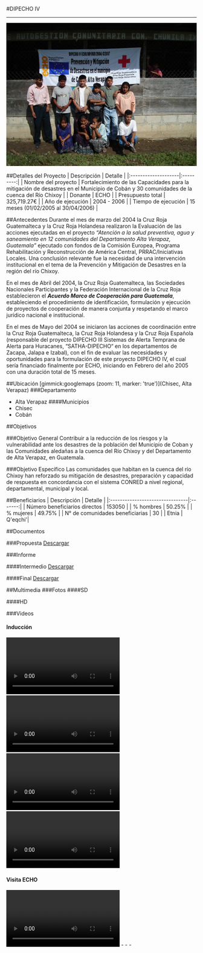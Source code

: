#DIPECHO IV
- - - - - - - - - - - - - - - - - - - - - - - - - - - - - - - - - - -

![](p04-dipecho4/dipecho_iv-portada-organizacion_capacitacion.jpg)

##Detalles del Proyecto
| Descripción         | Detalle   |
|:--------------------|:---------:|
| Nombre del proyecto | Fortalecimiento de las Capacidades para la mitigación de desastres en el Municipio de Cobán y 30 comunidades de la cuenca del Río Chixoy  |
| Donante             | ECHO |
| Presupuesto total   | 325,719.27€ |
| Año de ejecución    | 2004 - 2006 |
| Tiempo de ejecución | 15 meses (01/02/2005 al 30/04/2006) |


##Antecedentes 
Durante el mes de marzo del 2004 la Cruz Roja Guatemalteca y la Cruz Roja Holandesa realizaron la Evaluación de las acciones ejecutadas en el proyecto *“Atención a la salud preventiva, agua y saneamiento en 12 comunidades del Departamento Alta Verapaz, Guatemala”* ejecutado con fondos de la Comisión Europea, Programa Rehabilitación y Reconstrucción de América Central, PRRAC/Iniciativas Locales. Una conclusión relevante fue la necesidad de una intervención institucional en el tema de la Prevención y Mitigación de Desastres en la región del río Chixoy.
 
En el mes de Abril del 2004, la Cruz Roja Guatemalteca, las Sociedades Nacionales Participantes y la Federación Internacional de la Cruz Roja establecieron el ***Acuerdo Marco de Cooperación para Guatemala***, estableciendo el procedimiento de identificación, formulación y ejecución de proyectos de cooperación de manera conjunta y respetando el marco jurídico nacional e institucional.
 
En el mes de Mayo del 2004 se iniciaron las acciones de coordinación entre la Cruz Roja Guatemalteca, la Cruz Roja Holandesa y la Cruz Roja Española (responsable del proyecto DIPECHO III Sistemas de Alerta Temprana de Alerta para Huracanes, “SATHA-DIPECHO“ en los departamentos de Zacapa, Jalapa e Izabal), con el fin de evaluar las necesidades y oportunidades para la formulación de este proyecto DIPECHO IV, el cual sería financiado finalmente por ECHO, iniciando en Febrero del año 2005 con una duración total de 15 meses.

##Ubicación
[gimmick:googlemaps (zoom: 11, marker: 'true')](Chisec, Alta Verapaz)
###Departamento
* Alta Verapaz
####Municipios
* Chisec
* Cobán

##Objetivos

###Objetivo General
Contribuir a la reducción de los riesgos y la vulnerabilidad ante los desastres de la población del Municipio de Coban y las Comunidades aledañas a la cuenca del Río Chixoy y del  Departamento de Alta Verapaz, en Guatemala.

###Objetivo Específico
Las comunidades que habitan en la cuenca del río Chixoy han reforzado su mitigación de desastres, preparación y capacidad de respuesta en concordancia con el sistema CONRED a nivel regional, departamental, municipal y local.

##Beneficiarios
| Descripción                     | Detalle |
|:--------------------------------|:-------:|
| Número beneficiarios directos | 153050 |
| % hombres                       | 50.25%     |
| % mujeres                       | 49.75%     |
| N° de comunidades beneficiarias | 30	|
| Etnia                           | Q'eqchi'|

##Documentos

###Propuesta
<a class="media {}" href="proyectos/p04-dipecho4/1-propuesta/propuesta.pdf"></a>
<a class="descarga-pdf" href="p04-dipecho4/1-propuesta/propuesta.pdf">Descargar</a>

###Informe

####Intermedio
<a class="media {}" href="proyectos/p04-dipecho4/2-informes/informe_intermedio_20050907.pdf"></a>
<a class="descarga-pdf" href="p04-dipecho4/2-informes/informe_intermedio_20050907.pdf">Descargar</a>

####Final
<a class="media {}" href="proyectos/p04-dipecho4/2-informes/informe_fina.pdf"></a>
<a class="descarga-pdf" href="p04-dipecho4/2-informes/informe_fina.pdf">Descargar</a>

##Multimedia
###Fotos
####SD
<item key='cierre-003.JPG20060426202952' />
<item key='cierre-002.JPG20060426202946' />
<item key='cierre-001.JPG20060426202934' />
<item key='charla-voluntariado-2.jpg20050816120011' />
<item key='charla-voluntariado-1.jpg20050816120009' />
<item key='organizacion-capacitacion.jpg20150207081455' />
<item key='capacitacion.jpg20150207081149' />
<item key='sede-regional-1.jpg20150207080433' />
<item key='primeros_auxilios-020.jpg20051202104505' />
<item key='primeros_auxilios-019.jpg20051202104504' />
<item key='primeros_auxilios-018.jpg20051202104503' />
<item key='primeros_auxilios-017.jpg20051202104502' />
<item key='primeros_auxilios-012.jpg20051202104457' />
<item key='primeros_auxilios-011.jpg20051202104456' />
<item key='primeros_auxilios-010.jpg20051202104455' />
<item key='primeros_auxilios-009.jpg20051202104454' />
<item key='primeros_auxilios-008.jpg20051202104453' />
<item key='primeros_auxilios-007.jpg20051202104452' />
<item key='primeros_auxilios-006.jpg20051202104452' />
<item key='primeros_auxilios-005.jpg20051202104451' />
<item key='primeros_auxilios-004.jpg20051202104450' />
<item key='primeros_auxilios-003.jpg20051202104449' />
<item key='primeros_auxilios-002.jpg20051202104448' />
<item key='primeros_auxilios-001.jpg20051202104447' />
<item key='primeros_auxilios-016.jpg20060427144939' />
<item key='primeros_auxilios-015.jpg20060427144930' />
<item key='primeros_auxilios-014.jpg20060427144923' />
<item key='primeros_auxilios-013.jpg20060427144912' />
<item key='motos-007.jpg20051202104516' />
<item key='motos-005.jpg20051202104514' />
<item key='motos-004.jpg20051202104512' />
<item key='motos-001.jpg20051202104502' />
<item key='motos-006.jpg20051202104512' />
<item key='motos-003.jpg20051202104510' />
<item key='motos-002.jpg20051202104508' />
<item key='edan-013.jpg20060427145122' />
<item key='edan-012.jpg20060427145115' />
<item key='edan-008.jpg20060427145104' />
<item key='edan-004.jpg20060427145045' />
<item key='edan-002.jpg20060427145037' />
<item key='edan-001.jpg20060427145054' />
<item key='edan-038.jpg20051202104545' />
<item key='edan-037.jpg20051202104544' />
<item key='edan-036.jpg20051202104543' />
<item key='edan-035.jpg20051202104543' />
<item key='edan-034.jpg20051202104542' />
<item key='edan-033.jpg20051202104541' />
<item key='edan-032.jpg20051202104540' />
<item key='edan-031.jpg20051202104540' />
<item key='edan-030.jpg20051202104539' />
<item key='edan-029.jpg20051202104538' />
<item key='edan-028.jpg20051202104538' />
<item key='edan-027.jpg20051202104537' />
<item key='edan-026.jpg20051202104536' />
<item key='edan-025.jpg20051202104536' />
<item key='edan-024.jpg20051202104535' />
<item key='edan-023.jpg20051202104534' />
<item key='edan-022.jpg20051202104534' />
<item key='edan-021.jpg20051202104533' />
<item key='edan-020.jpg20051202104531' />
<item key='edan-019.jpg20051202104531' />
<item key='edan-018.jpg20051202104530' />
<item key='edan-017.jpg20051202104529' />
<item key='edan-016.jpg20051202104528' />
<item key='edan-015.jpg20051202104527' />
<item key='edan-014.jpg20051202104527' />
<item key='edan-011.jpg20051202104524' />
<item key='edan-010.jpg20051202104523' />
<item key='edan-009.jpg20051202104522' />
<item key='edan-007.jpg20051202104520' />
<item key='edan-006.jpg20051202104519' />
<item key='edan-005.jpg20051202104518' />
<item key='edan-003.jpg20051202104515' />
<item key='sede-regional-2.jpg20150207081109' />
<item key='materiales-queqchi-2.jpg20150207080328' />
<item key='materiales-queqchi-1.jpg20150207080244' />
<item key='visita-sorpresa-048.JPG20060501023204' />
<item key='visita-sorpresa-042.JPG20060501023153' />
<item key='visita-sorpresa-036.JPG20060501023141' />
<item key='visita-sorpresa-031.JPG20060501023014' />
<item key='visita-sorpresa-028.JPG20060501022959' />
<item key='visita-sorpresa-027.JPG20060501022949' />
<item key='visita-sorpresa-026.JPG20060501022939' />
<item key='visita-sorpresa-024.JPG20060501022926' />
<item key='visita-sorpresa-023.JPG20060501022916' />
<item key='visita-sorpresa-022.JPG20060501022903' />
<item key='visita-sorpresa-018.JPG20060501022849' />
<item key='visita-sorpresa-017.JPG20060501022840' />
<item key='visita-sorpresa-011.JPG20060501022823' />
<item key='visita-sorpresa-010.JPG20060501022814' />
<item key='visita-sorpresa-008.JPG20060501022803' />
<item key='lecciones_aprendidas-004.JPG20060223170050' />
<item key='lecciones_aprendidas-003.JPG20060223170044' />
<item key='lecciones_aprendidas-002.JPG20060223170020' />
<item key='lecciones_aprendidas-001.JPG20060223170018' />
<item key='voluntarios-027.jpg20051112012051' />
<item key='voluntarios-024.jpg20051112012047' />
<item key='voluntarios-020.jpg20051112012041' />
<item key='voluntarios-008.jpg20051112012025' />
<item key='voluntarios-002.jpg20051112012014' />
<item key='seminario_nacional-001.JPG20060427150053' />
<item key='induccion-008.jpg20060427143618' />
<item key='cuse-006.jpg20050816120026' />
<item key='cuse-005.jpg20050816120024' />
<item key='cuse-002.jpg20050816120018' />
<item key='cuse-001.jpg20050816120016' />
<item key='charla-voluntariado-3.jpg20050816120015' />

####HD


###Videos
#### Inducción
<video controls>
  <source src="/proyectos/p04-dipecho4/7-video/induccion-030.mp4" type="video/mp4">
  <source src="/proyectos/p04-dipecho4/7-video/induccion-030.webm" type="video/webm">
  [](http://youtu.be/uVCbgjQK2p8)
</video>

<video controls>
  <source src="/proyectos/p04-dipecho4/7-video/induccion-031.mp4" type="video/mp4">
  <source src="/proyectos/p04-dipecho4/7-video/induccion-031.webm" type="video/webm">
  [](http://www.youtube.com/watch?v=RMINSD7MmT4)
</video>

<video controls>
  <source src="/proyectos/p04-dipecho4/7-video/induccion-032.mp4" type="video/mp4">
  <source src="/proyectos/p04-dipecho4/7-video/induccion-032.webm" type="video/webm">
  [](http://www.youtube.com/watch?v=RMINSD7MmT4)
</video>

<video controls>
  <source src="/proyectos/p04-dipecho4/7-video/induccion-033.mp4" type="video/mp4">
  <source src="/proyectos/p04-dipecho4/7-video/induccion-033.webm" type="video/webm">
  [](http://www.youtube.com/watch?v=RMINSD7MmT4)
</video>

#### Visita ECHO
<video controls>
  <source src="/proyectos/p04-dipecho4/7-video/visita-echo-034.mp4" type="video/mp4">
  <source src="/proyectos/p04-dipecho4/7-video/visita-echo-034.webm" type="video/webm">
  [](http://www.youtube.com/watch?v=RMINSD7MmT4)
</video>
- - -

[p01]: proyectos/p01.md	"Programa para el Desarrollo"
[p02]: proyectos/p02.md	"Cooperación Holandesa para Ayuda en Centroamérica -CHACA-"
[p03]: proyectos/p03.md	"Atención a la salud preventiva, agua y saneamiento en 12 comunidades de Alta Verapaz, Guatemala"
[p04]: proyectos/p04.md	"Fortalecimiento de las Capacidades para la mitigación de desastres en el Municipio de Cobán y 30 comunidades de la cuenca del Río Chixoy"
[p05]: proyectos/p05.md	"Reduciendo los Riesgos en Comunidades Vulnerables del  Municipio de Santo Domingo, Departamento de Suchitepéquez, Guatemala"
[p06]: proyectos/p06.md	"Fortaleciendo capacidades ante los riesgos de Cambio Climático en el Oriente de Guatemala"
[p07]: proyectos/p07.md	"Reducción de Vulnerabilidades ante los efectos del Cambio Climático en Guatemala, Fase II"
[p08]: proyectos/p08.md	"Trabajando juntos podemos reducir los riesgos en las comunidades vulnerables de Champerico y Retalhuleu, Guatemala"
[p09]: proyectos/p09.md	"Respuesta inmediata ante las inundaciones provocadas por la Tormenta AGATHA, en la región suroccidente de Guatemala"
[p10]: proyectos/p10.md	"Fortaleciendo la Resiliencia de las comunidades ante los efectos de los desastres en parcelamiento La Máquina, Suchitepéquez y Retalhuleu"
[p11]: proyectos/p11.md	"Reducción del riesgo de desastres incrementados por el Cambio Climático"
[p12]: proyectos/p12.md	"Respuesta Inmediata a los efectos de los sismos en el departamento de Santa Rosa, Guatemala"
[p13]: proyectos/p13.md	"Aumentando la resiliencia ante los desastres en el departamento del Peten, Guatemala"
[p14]: proyectos/p14.md	"Mejorando la Salud Materno Neonatal de Comunidades Vulnerables de San Marcos, Guatemala"

<script type="text/javascript">$('.media').media();</script>